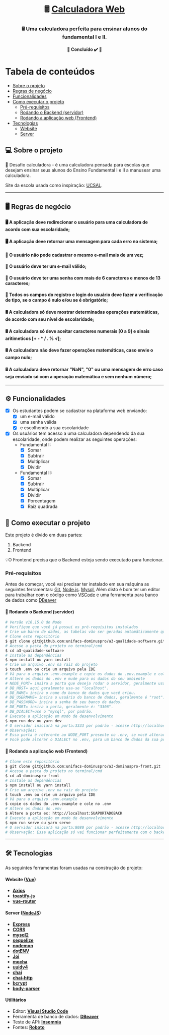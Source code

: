 <h1 align="center">
     🖩 <a href="#" alt="site do ecoleta"> Calculadora Web </a>
</h1>

<h3 align="center">
    🖩 Uma calculadora perfeita para ensinar alunos do fundamental I e II.
</h3>

<h4 align="center">
	🚧   Concluído ✔️ 🚧
</h4>

Tabela de conteúdos
=================
<!--ts-->
   * [Sobre o projeto](#-sobre-o-projeto)
   * [Regras de negócio](#-regras-de-negocio)
   * [Funcionalidades](#-funcionalidades)
   * [Como executar o projeto](#-como-executar-o-projeto)
     * [Pré-requisitos](#pré-requisitos)
     * [Rodando o Backend (servidor)](#user-content--rodando-o-backend-servidor)
     * [Rodando a aplicação web (Frontend)](#user-content--rodando-a-aplicação-web-frontend)
   * [Tecnologias](#-tecnologias)
     * [Website](#user-content-website--react----typescript)
     * [Server](#user-content-server--nodejs----typescript)
<!--te-->


## 💻 Sobre o projeto

🏫 Desafio calculadora - é uma calculadora pensada para escolas que desejam ensinar seus alunos do Ensino Fundamental I e II a manusear uma calculadora.

Site da escola usada como inspiração: [UCSAL](https://ucsal.br/).

---

## 🖥️ Regras de negócio
#### 🖥️ A aplicação deve redirecionar o usuário para uma calculadora de acordo com sua escolaridade;
#### 🖥️ A aplicação deve retornar uma mensagem para cada erro no sistema; 
#### 🧍 O usuário não pode cadastrar o mesmo e-mail mais de um vez;
#### 🧍 O usuário deve ter um e-mail válido;
#### 🧍 O usuário deve ter uma senha com mais de 6 caracteres e menos de 13 caracteres;
#### 🧍 Todos os campos do registro e login do usuário deve fazer a verificação de tipo, se o campo é nulo e/ou se é obrigatório;
#### 🖩 A calculadora só deve mostrar determinadas operações matemáticas, de acordo com seu nível de escolaridade;
#### 🖩 A calculadora só deve aceitar caracteres numerais [0 a 9] e sinais aritimeticos [+ - * / . % √];
#### 🖩 A calculadora não deve fazer operações matemáticas, caso envie o campo nulo;
#### 🖩 A calculadora deve retornar "NaN", "0" ou uma mensagem de erro caso seja enviado só com a operação matemática e sem nenhum número; 
---

## ⚙️ Funcionalidades

- [x] Os estudantes podem se cadastrar na plataforma web enviando:
  - [x] um e-mail válido
  - [x] uma senha válida
  - [x] e escolhendo a sua escolaridade

- [x] Os usuários tem acesso a uma calculadora dependendo da sua escolaridade, onde podem realizar as seguintes operações:
  - Fundamental I:
    - [x] Somar
    - [x] Subtrair
    - [x] Multiplicar
    - [x] Dividir
  - Fundamental II:
    - [x] Somar
    - [x] Subtrair
    - [x] Multiplicar
    - [x] Dividir
    - [x] Porcentagem
    - [x] Raiz quadrada

## 🚀 Como executar o projeto

Este projeto é divido em duas partes:
1. Backend 
2. Frontend

💡O Frontend precisa que o Backend esteja sendo executado para funcionar.

### Pré-requisitos

Antes de começar, você vai precisar ter instalado em sua máquina as seguintes ferramentas:
[Git](https://git-scm.com), [Node.js](https://nodejs.org/en/). [Mysql](https://dev.mysql.com/downloads/installer/), Além disto é bom ter um editor para trabalhar com o código como [VSCode](https://code.visualstudio.com/) e uma ferramenta para banco de dados como [DBeaver](https://dbeaver.io/download/)

#### 🎲 Rodando o Backend (servidor)

```bash
# Versão v16.15.0 do Node
# Verifique que você já possui os pré-requisitos instalados
# Crie um banco de dados, as tabelas vão ser geradas automáticamente quando terminar todos esses passos
# Clone este repositório
$ git clone git@github.com:unifacs-dominuspro/a3-qualidade-software.git
# Acesse a pasta do projeto no terminal/cmd
$ cd a3-qualidade-software
# Instale as dependências
$ npm install ou yarn install
# Crie um arquivo .env na raiz do projeto
$ touch .env ou crie um arquivo pela IDE
# Vá para o arquivo .env.example e copie os dados do .env.example e cole no .env
# Altere os dados do .env e mude para os dados do seu ambiente
# NODE_PORT= insira a porta que deseja rodar o servidor, geralmente usa-se a "3000".
# DB_HOST= aqui geralmente usa-se "localhost".
# DB_NAME= insira o nome do banco de dados que você criou.
# DB_USERNAME= insira o usuário do banco de dados, geralmente é "root".
# DB_PASSWORD= insira a senha do seu banco de dados.
# DB_PORT= insira a porta, geralmente é: "3306".
# DB_DIALECT=use o "mysql", por padrão.
# Execute a aplicação em modo de desenvolvimento
$ npm run dev ou yarn dev
# O servidor iniciará na porta:3333 por padrão - acesse http://localhost:3333
# Observações: 
# Essa porta é referente ao NODE_PORT presente no .env, se você alterar, terá que mudar a porta "3333" para a que você definiu.
# Você pode alterar o DIALECT no .env, para um banco de dados da sua preferência... postgress, por exemplo... consulte a documentação do sequelize.
```

#### 🧭 Rodando a aplicação web (Frontend)

```bash
# Clone este repositório
$ git clone git@github.com:unifacs-dominuspro/a3-dominuspro-front.git
# Acesse a pasta do projeto no terminal/cmd
$ cd a3-dominuspro-front
# Instale as dependências
$ npm install ou yarn install
# Crie um arquivo .env na raiz do projeto
$ touch .env ou crie um arquivo pela IDE
# Vá para o arquivo .env.example
$ copie os dados do .env.example e cole no .env
# Altere os dados do .env 
$ Altere a porta ex: http://localhost:SUAPORTADOBACK
# Execute a aplicação em modo de desenvolvimento
$ npm run serve ou yarn serve
# O servidor iniciará na porta:8080 por padrão - acesse http://localhost:8080
# Observação: Essa aplicação só vai funcionar perfeitamente com o backend em node rodando em paralelo, ou seja, ao mesmo tempo. 
```

---

## 🛠 Tecnologias

As seguintes ferramentas foram usadas na construção do projeto:

#### **Website**  ([Vue](https://vuejs.org/))

-   **[Axios](https://github.com/axios/axios)**
-   **[toastify-js](https://www.npmjs.com/package/toastify-js)**
-   **[vue-router](https://router.vuejs.org/)**

#### **Server**  ([NodeJS](https://nodejs.orgen/))

-   **[Express](https://expressjs.com/)**
-   **[CORS](https://expressjs.com/en/resources/middleware/cors.html)**
-   **[mysql2](https://github.com/mapbox/node-sqlite3)**
-   **[sequelize](https://sequelize.org/)**
-   **[nodemon](https://github.com/TypeStrong/ts-node)**
-   **[dotENV](https://github.com/motdotla/dotenv)**
-   **[Joi](https://github.com/hapijs/joi)**
-   **[mocha](https://mochajs.org/)**
-   **[uuidv4](https://www.npmjs.com/package/uuidv4)**
-   **[chai](https://www.chaijs.com/)**
-   **[chai-http](https://www.chaijs.com/plugins/chai-http/)**
-   **[bcrypt](https://www.npmjs.com/package/bcrypt)**
-   **[body-parser](https://www.npmjs.com/package/body-parser)**

#### **Utilitários**

-   Editor:  **[Visual Studio Code](https://code.visualstudio.com/)**
-   Ferramenta de banco de dados: **[DBeaver](https://dbeaver.io/)**
-   Teste de API:  **[Insomnia](https://insomnia.rest/)**
-   Fontes: **[Roboto](https://fonts.google.com/specimen/Roboto)**